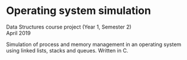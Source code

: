# Operating system simulation #  

Data Structures course project (Year 1, Semester 2)  
April 2019  

Simulation of process and memory management in an operating system using linked lists, stacks and queues. Written in C.